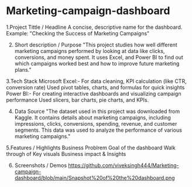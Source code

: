 # Marketing-campaign-dashboard

1.Project Tittle / Headline
A concise, descriptive name for the dashboard.
Example:
"Checking the Success of Marketing Campaigns"

2. Short description / Purpose
   "This project studies how well different marketing campaigns performed by looking at data like clicks, conversions, and money spent. It uses Excel, and Power BI to find out which campaigns worked best and how to improve future marketing plans."

 3.Tech Stack
   Microsoft Excel:-
For data cleaning, KPI calculation (like CTR, conversion rate)
Used pivot tables, charts, and formulas for quick insights
   Power BI:-
For creating interactive dashboards and visualizing campaign performance
Used slicers, bar charts, pie charts, and KPIs.

4. Data Source
 "The dataset used in this project was downloaded from Kaggle. It contains details about marketing campaigns, including impressions, clicks, conversions, spending, revenue, and customer segments. This data was used to analyze the performance of various marketing campaigns."

5.Features / Highlights 
  Business Problrem
  Goal of the dashboard
  Walk through of Key visuals 
  Business impact & Insights

  6. Screenshots / Demos
     https://github.com/viveksingh444/Marketing-campaign-dashboard/blob/main/Snapshot%20of%20the%20dashboard.png


   
   
